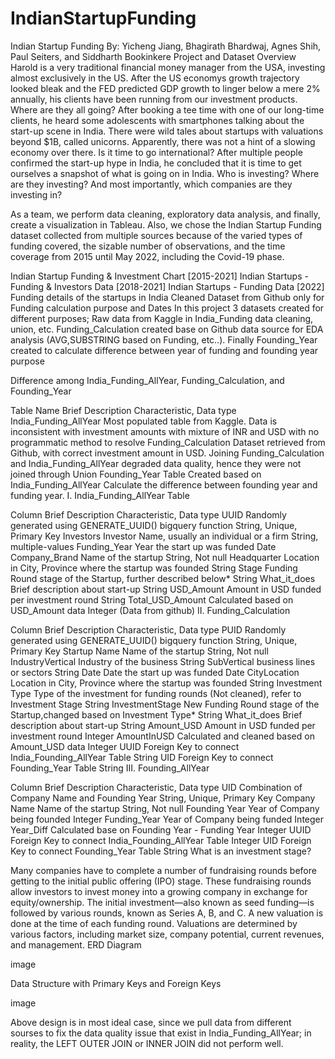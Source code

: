 # IndianStartupFunding
Indian Startup Funding
By: Yicheng Jiang, Bhagirath Bhardwaj, Agnes Shih, Paul Seiters, and Siddharth Bookinkere
Project and Dataset Overview
Harold is a very traditional financial money manager from the USA, investing almost exclusively in the US. After the US economys growth trajectory looked bleak and the FED predicted GDP growth to linger below a mere 2% annually, his clients have been running from our investment products. Where are they all going? After booking a tee time with one of our long-time clients, he heard some adolescents with smartphones talking about the start-up scene in India. There were wild tales about startups with valuations beyond $1B, called unicorns. Apparently, there was not a hint of a slowing economy over there. Is it time to go international? After multiple people confirmed the start-up hype in India, he concluded that it is time to get ourselves a snapshot of what is going on in India. Who is investing? Where are they investing? And most importantly, which companies are they investing in?

As a team, we perform data cleaning, exploratory data analysis, and finally, create a visualization in Tableau. Also, we chose the Indian Startup Funding dataset collected from multiple sources because of the varied types of funding covered, the sizable number of observations, and the time coverage from 2015 until May 2022, including the Covid-19 phase.

Indian Startup Funding & Investment Chart [2015-2021]
Indian Startups - Funding & Investors Data [2018-2021]
Indian Startups - Funding Data [2022]
Funding details of the startups in India
Cleaned Dataset from Github only for Funding calculation purpose and Dates
In this project 3 datasets created for different purposes; Raw data from Kaggle in India_Funding data cleaning, union, etc. Funding_Calculation created base on Github data source for EDA analysis (AVG,SUBSTRING based on Funding, etc..). Finally Founding_Year created to calculate difference between year of funding and founding year purpose

Difference among India_Funding_AllYear, Funding_Calculation, and Founding_Year

Table Name	Brief Description	Characteristic, Data type
India_Funding_AllYear	Most populated table from Kaggle.	Data is inconsistent with investment amounts with mixture of INR and USD with no programmatic method to resolve
Funding_Calculation	Dataset retrieved from Github, with correct investment amount in USD.	Joining Funding_Calculation and India_Funding_AllYear degraded data quality, hence they were not joined through Union
Founding_Year	Table Created based on India_Funding_AllYear	Calculate the difference between founding year and funding year.
I. India_Funding_AllYear Table

Column	Brief Description	Characteristic, Data type
UUID	Randomly generated using GENERATE_UUID() bigquery function	String, Unique, Primary Key
Investors	Investor Name, usually an individual or a firm	String, multiple-values
Funding_Year	Year the start up was funded	Date
Company_Brand	Name of the startup	String, Not null
Headquarter	Location in City, Province where the startup was founded	String
Stage	Funding Round stage of the Startup, further described below*	String
What_it_does	Brief description about start-up	String
USD_Amount	Amount in USD funded per investment round	String
Total_USD_Amount	Calculated based on USD_Amount data	Integer (Data from github)
II. Funding_Calculation

Column	Brief Description	Characteristic, Data type
PUID	Randomly generated using GENERATE_UUID() bigquery function	String, Unique, Primary Key
Startup Name	Name of the startup	String, Not null
IndustryVertical	Industry of the business	String
SubVertical	business lines or sectors	String
Date	Date the start up was funded	Date
CityLocation	Location in City, Province where the startup was founded	String
Investment Type	Type of the investment for funding rounds (Not cleaned), refer to Investment Stage	String
InvestmentStage	New Funding Round stage of the Startup,changed based on Investment Type*	String
What_it_does	Brief description about start-up	String
Amount_USD	Amount in USD funded per investment round	Integer
AmountInUSD	Calculated and cleaned based on Amount_USD data	Integer
UUID	Foreign Key to connect India_Founding_AllYear Table	String
UID	Foreign Key to connect Founding_Year Table	String
III. Founding_AllYear

Column	Brief Description	Characteristic, Data type
UID	Combination of Company Name and Founding Year	String, Unique, Primary Key
Company Name	Name of the startup	String, Not null
Founding Year	Year of Company being founded	Integer
Funding_Year	Year of Company being funded	Integer
Year_Diff	Calculated base on Founding Year - Funding Year	Integer
UUID	Foreign Key to connect India_Founding_AllYear Table	Integer
UID	Foreign Key to connect Founding_Year Table	String
What is an investment stage?

Many companies have to complete a number of fundraising rounds before getting to the initial public offering (IPO) stage.
These fundraising rounds allow investors to invest money into a growing company in exchange for equity/ownership.
The initial investment—also known as seed funding—is followed by various rounds, known as Series A, B, and C.
A new valuation is done at the time of each funding round. Valuations are determined by various factors, including market size, company potential, current revenues, and management.
ERD Diagram

image

Data Structure with Primary Keys and Foreign Keys

image

Above design is in most ideal case, since we pull data from different sourses to fix the data quality issue that exist in India_Funding_AllYear; in reality, the LEFT OUTER JOIN or INNER JOIN did not perform well.
